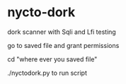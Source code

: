 # nycto-dork
dork scanner with Sqli and Lfi testing

go to saved file and grant permissions


cd "where ever you saved file"

./nyctodork.py   to run script

